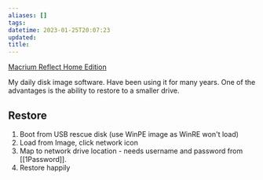 ```yaml
---
aliases: []
tags: 
datetime: 2023-01-25T20:07:23
updated: 
title:
---
```

[Macrium Reflect Home Edition](https://www.macrium.com/products/home)

My daily disk image software. Have been using it for many years. One of the advantages is the ability to restore to a smaller drive.
## Restore
1. Boot from USB rescue disk (use WinPE image as WinRE won't load)
2. Load from Image, click network icon
3. Map to network drive location - needs username and password from [[1Password]].
4. Restore happily